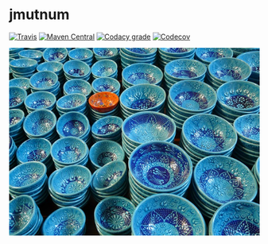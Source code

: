 jmutnum
===

[![Travis](https://img.shields.io/travis/io7m/jmutnum.svg?style=flat-square)](https://travis-ci.org/io7m/jmutnum)
[![Maven Central](https://img.shields.io/maven-central/v/com.io7m.mutable.numbers/com.io7m.mutable.numbers.svg?style=flat-square)](http://search.maven.org/#search%7Cga%7C1%7Cg%3A%22com.io7m.mutable.numbers%22)
[![Codacy grade](https://img.shields.io/codacy/grade/c5cbb92f221c4a31b3303d6b97e7629c.svg?style=flat-square)](https://www.codacy.com/app/github_79/jmutnum)
[![Codecov](https://img.shields.io/codecov/c/github/io7m/jmutnum.svg?style=flat-square)](https://codecov.io/gh/io7m/jmutnum)

![jmutnum](./src/site/resources/jmutnum.jpg?raw=true)

